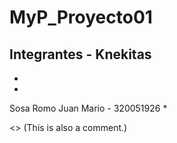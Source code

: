 # MyP_Proyecto01
## Integrantes - Knekitas
*
*
Sosa Romo Juan Mario - 320051926
*

<> (This is also a comment.)
